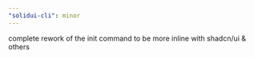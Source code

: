 ```yaml
---
"solidui-cli": minor
---
```


complete rework of the init command to be more inline with shadcn/ui & others

